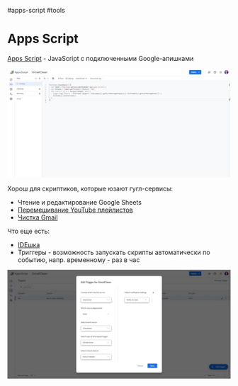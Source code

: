 #apps-script #tools  

# Apps Script

[Apps Script](https://workspace.google.com/products/apps-script/) - JavaScript с подключенными Google-апишками

![](apps-script.jpeg)

Хорош для скриптиков, которые юзают гугл-сервисы:

- Чтение и редактирование Google Sheets
- [Перемешивание YouTube плейлистов](https://github.com/potykion/yt-shuffle)
- [Чистка Gmail](Чистка%20GMail.md)

Что еще есть:

- [IDEшка](https://script.google.com/home)
- Триггеры - возможность запускать скрипты автоматически по событию, напр. временному - раз в час

![](clean-gmail.jpeg)